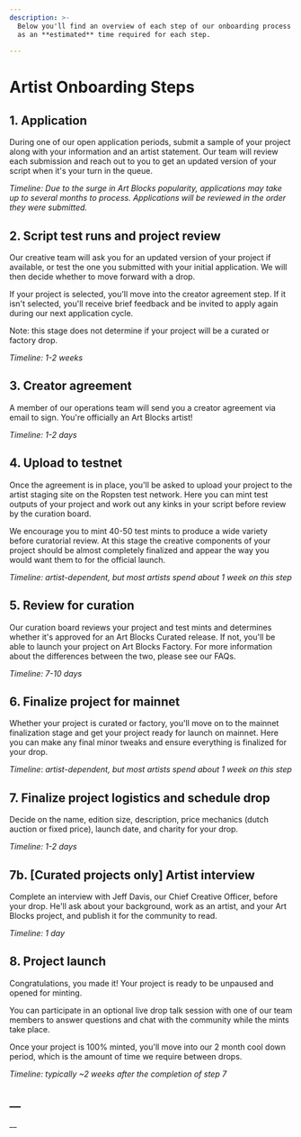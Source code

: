 ```yaml
---
description: >-
  Below you'll find an overview of each step of our onboarding process as well
  as an **estimated** time required for each step.
  
---
```


# Artist Onboarding Steps

## 1. Application

During one of our open application periods, submit a sample of your project along with your information and an artist statement. Our team will review each submission and reach out to you to get an updated version of your script when it's your turn in the queue.&#x20;

_Timeline: Due to the surge in Art Blocks popularity, applications may take up to several months to process. Applications will be reviewed in the order they were submitted._

## 2. Script test runs and project review

Our creative team will ask you for an updated version of your project if available, or test the one you submitted with your initial application. We will then decide whether to move forward with a drop.&#x20;

If your project is selected, you'll move into the creator agreement step. If it isn't selected, you'll receive brief feedback and be invited to apply again during our next application cycle.

Note: this stage does not determine if your project will be a curated or factory drop.

_Timeline: 1-2 weeks_

## 3. Creator agreement

A member of our operations team will send you a creator agreement via email to sign. You're officially an Art Blocks artist!

_Timeline: 1-2 days_

## 4. Upload to testnet

Once the agreement is in place, you'll be asked to upload your project to the artist staging site on the Ropsten test network. Here you can mint test outputs of your project and work out any kinks in your script before review by the curation board.

We encourage you to mint 40-50 test mints to produce a wide variety before curatorial review. At this stage the creative components of your project should be almost completely finalized and appear the way you would want them to for the official launch.

_Timeline: artist-dependent, but most artists spend about 1 week on this step_

## 5. Review for curation

Our curation board reviews your project and test mints and determines whether it's approved for an Art Blocks Curated release. If not, you'll be able to launch your project on Art Blocks Factory. For more information about the differences between the two, please see our FAQs.

_Timeline: 7-10 days_

## 6. Finalize project for mainnet

Whether your project is curated or factory, you'll move on to the mainnet finalization stage and get your project ready for launch on mainnet. Here you can make any final minor tweaks and ensure everything is finalized for your drop.

_Timeline_: _artist-dependent, but most artists spend about 1 week on this step_

## 7. Finalize project logistics and schedule drop

Decide on the name, edition size, description, price mechanics (dutch auction or fixed price), launch date, and charity for your drop.

_Timeline: 1-2 days_

## 7b. \[Curated projects only] Artist interview

Complete an interview with Jeff Davis, our Chief Creative Officer, before your drop. He'll ask about your background, work as an artist, and your Art Blocks project, and publish it for the community to read.

_Timeline: 1 day_

## 8. Project launch

Congratulations, you made it! Your project is ready to be unpaused and opened for minting.

You can participate in an optional live drop talk session with one of our team members to answer questions and chat with the community while the mints take place.

Once your project is 100% minted, you'll move into our 2 month cool down period, which is the amount of time we require between drops.

_Timeline: typically \~2 weeks after the completion of step 7_

## __



__
